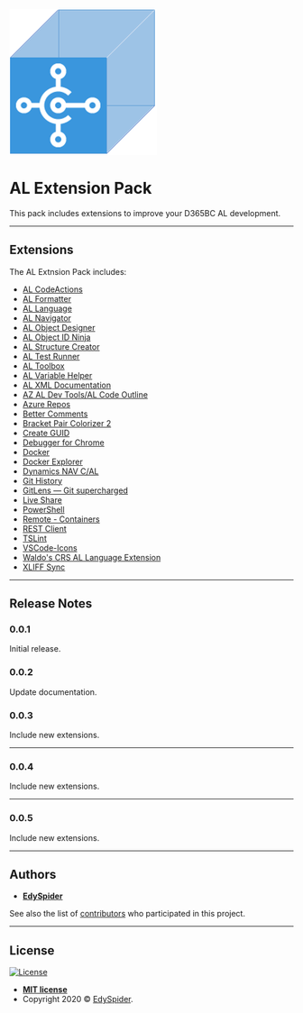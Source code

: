 ![Banner](icon.png)

# AL Extension Pack

This pack includes extensions to improve your D365BC AL development.

---

## Extensions

The AL Extnsion Pack includes:

* [AL CodeActions](https://marketplace.visualstudio.com/items?itemName=davidfeldhoff.al-codeactions)
* [AL Formatter](https://marketplace.visualstudio.com/items?itemName=rasmus.al-formatter)
* [AL Language](https://marketplace.visualstudio.com/items?itemName=ms-dynamics-smb.al)
* [AL Navigator](https://marketplace.visualstudio.com/items?itemName=wbrakowski.al-navigator)
* [AL Object Designer](https://marketplace.visualstudio.com/items?itemName=martonsagi.al-object-designer)
* [AL Object ID Ninja](https://marketplace.visualstudio.com/items?itemName=vjeko.vjeko-al-objid)
* [AL Structure Creator](https://marketplace.visualstudio.com/items?itemName=EdySpider.alstructurecreator)
* [AL Test Runner](https://marketplace.visualstudio.com/items?itemName=jamespearson.al-test-runner)
* [AL Toolbox](https://marketplace.visualstudio.com/items?itemName=BartPermentier.al-toolbox)
* [AL Variable Helper](https://marketplace.visualstudio.com/items?itemName=rasmus.al-var-helper)
* [AL XML Documentation](https://marketplace.visualstudio.com/items?itemName=365businessdevelopment.bdev-al-xml-doc)
* [AZ AL Dev Tools/AL Code Outline](https://marketplace.visualstudio.com/items?itemName=andrzejzwierzchowski.al-code-outline)
* [Azure Repos](https://marketplace.visualstudio.com/items?itemName=ms-vsts.team)
* [Better Comments](https://marketplace.visualstudio.com/items?itemName=aaron-bond.better-comments)
* [Bracket Pair Colorizer 2](https://marketplace.visualstudio.com/items?itemName=CoenraadS.bracket-pair-colorizer-2)
* [Create GUID](https://marketplace.visualstudio.com/items?itemName=nwallace.createGUID)
* [Debugger for Chrome](https://marketplace.visualstudio.com/items?itemName=msjsdiag.debugger-for-chrome)
* [Docker](https://marketplace.visualstudio.com/items?itemName=ms-azuretools.vscode-docker)
* [Docker Explorer](https://marketplace.visualstudio.com/items?itemName=formulahendry.docker-explorer)
* [Dynamics NAV C/AL](https://marketplace.visualstudio.com/items?itemName=zodiacfireworks.vscode-c-al)
* [Git History](https://marketplace.visualstudio.com/items?itemName=donjayamanne.githistory)
* [GitLens — Git supercharged](https://marketplace.visualstudio.com/items?itemName=eamodio.gitlens)
* [Live Share](https://marketplace.visualstudio.com/items?itemName=MS-vsliveshare.vsliveshare)
* [PowerShell](https://marketplace.visualstudio.com/items?itemName=ms-vscode.PowerShell)
* [Remote - Containers](https://marketplace.visualstudio.com/items?itemName=ms-vscode-remote.remote-containers)
* [REST Client](https://marketplace.visualstudio.com/items?itemName=humao.rest-client)
* [TSLint](https://marketplace.visualstudio.com/items?itemName=ms-vscode.vscode-typescript-tslint-plugin)
* [VSCode-Icons](https://marketplace.visualstudio.com/items?itemName=vscode-icons-team.vscode-icons)
* [Waldo's CRS AL Language Extension](https://marketplace.visualstudio.com/items?itemName=waldo.crs-al-language-extension)
* [XLIFF Sync](https://marketplace.visualstudio.com/items?itemName=rvanbekkum.xliff-sync)

---

## Release Notes

### 0.0.1

Initial release.

### 0.0.2

Update documentation.

### 0.0.3

Include new extensions.

---

### 0.0.4

Include new extensions.

---

### 0.0.5

Include new extensions.

---

## Authors

* [**EdySpider**](https://github.com/edyspider/)

See also the list of [contributors](https://github.com/edyspider/ALExtensionPack/contributors) who participated in this project.

---

## License

[![License](https://img.shields.io/:license-mit-blue.svg?style=flat-square)](http://badges.mit-license.org)

* **[MIT license](https://github.com/edyspider/ALExtensionPack/blob/master/LICENSE)**
* Copyright 2020 &copy; <a href="https://github.com/edyspider" target="_blank">EdySpider</a>.
